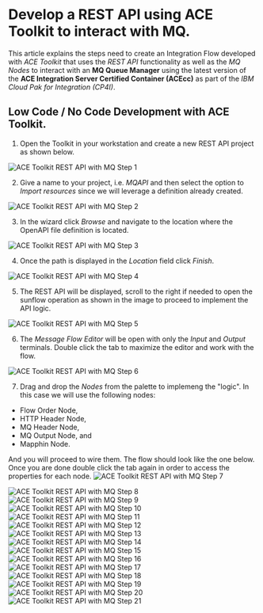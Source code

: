 # Develop a REST API using ACE Toolkit to interact with MQ.

This article explains the steps need to create an Integration Flow developed with *ACE Toolkit* that uses the *REST API* functionality as well as the *MQ Nodes* to interact with an **MQ Queue Manager** using the latest version of the **ACE Integration Server Certified Container (ACEcc)** as part of the *IBM Cloud Pak for Integration (CP4I)*.

## Low Code / No Code Development with ACE Toolkit.

1. Open the Toolkit in your workstation and create a new REST API project as shown below.

![ACE Toolkit REST API with MQ Step 1](images/2022-06-28_12-23-53.png)

2. Give a name to your project, i.e. *MQAPI* and then select the option to *Import resources* since we will leverage a definition already created.

![ACE Toolkit REST API with MQ Step 2](images/2022-06-28_12-25-32.png)

3. In the wizard click *Browse* and navigate to the location where the OpenAPI file definition is located.

![ACE Toolkit REST API with MQ Step 3](images/2022-06-28_12-26-19.png)

4. Once the path is displayed in the *Location* field click *Finish*.

![ACE Toolkit REST API with MQ Step 4](images/2022-06-28_12-28-17.png)

5. The REST API will be displayed, scroll to the right if needed to open the sunflow operation as shown in the image to proceed to implement the API logic.

![ACE Toolkit REST API with MQ Step 5](images/2022-06-28_12-31-05.png)

6. The *Message Flow Editor* will be open with only the *Input* and *Output* terminals. Double click the tab to maximize the editor and work with the flow.

![ACE Toolkit REST API with MQ Step 6](images/2022-06-28_12-32-33.png)

7. Drag and drop the *Nodes* from the palette to implemeng the "logic". In this case we will use the following nodes:
  * Flow Order Node,
  * HTTP Header Node,
  * MQ Header Node,
  * MQ Output Node, and
  * Mapphin Node.

And you will proceed to wire them. The flow should look like the one below. Once you are done double click the tab again in order to access the properties for each node.
![ACE Toolkit REST API with MQ Step 7](images/2022-06-28_12-37-45.png)

![ACE Toolkit REST API with MQ Step 8](images/2022-06-28_12-40-26.png)
![ACE Toolkit REST API with MQ Step 9](images/2022-06-28_13-01-52.png)
![ACE Toolkit REST API with MQ Step 10](images/2022-06-28_13-04-48.png)
![ACE Toolkit REST API with MQ Step 11](images/2022-06-28_13-07-42.png)
![ACE Toolkit REST API with MQ Step 12](images/2022-06-28_13-08-43.png)
![ACE Toolkit REST API with MQ Step 13](images/2022-06-28_13-09-14.png)
![ACE Toolkit REST API with MQ Step 14](images/2022-06-28_13-11-15.png)
![ACE Toolkit REST API with MQ Step 15](images/2022-06-28_14-45-30.png)
![ACE Toolkit REST API with MQ Step 16](images/2022-06-28_14-46-24.png)
![ACE Toolkit REST API with MQ Step 17](images/2022-06-28_14-47-50.png)
![ACE Toolkit REST API with MQ Step 18](images/2022-06-28_14-48-57.png)
![ACE Toolkit REST API with MQ Step 19](images/2022-06-28_14-50-45.png)
![ACE Toolkit REST API with MQ Step 20](images/2022-06-28_14-52-42.png)
![ACE Toolkit REST API with MQ Step 21](images/2022-06-28_14-54-12.png)
